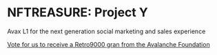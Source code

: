 # NFTREASURE: Project Y
Avax L1 for the next generation social marketing and sales experience

[Vote for us to receive a Retro9000 gran from the Avalanche Foundation](https://retro9000.avax.network/discover-builders/cm4c1zwhd02xlbuff8dj62zvg)
